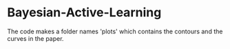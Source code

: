 # Bayesian-Active-Learning

The code makes a folder names 'plots' which contains the contours and the curves in the paper.
